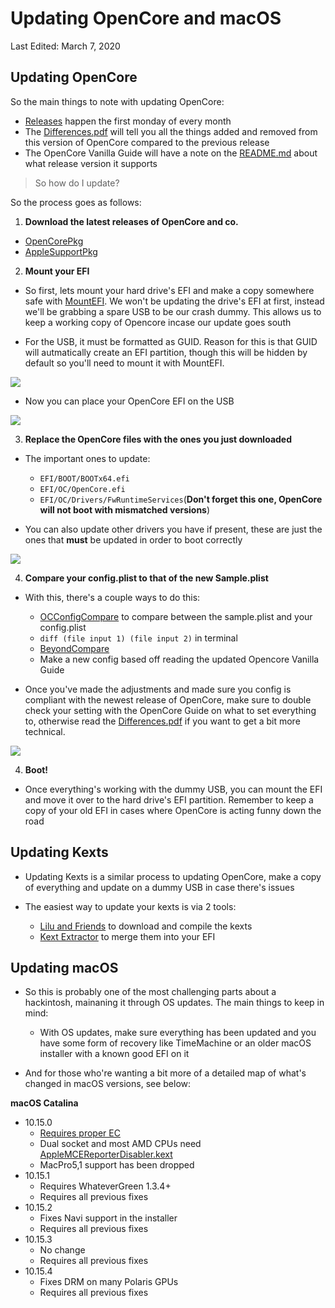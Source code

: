 # Updating OpenCore and macOS

Last Edited: March 7, 2020

## Updating OpenCore

So the main things to note with updating OpenCore:

* [Releases](https://github.com/acidanthera/OpenCorePkg/releases) happen the first monday of every month
* The [Differences.pdf](https://github.com/acidanthera/OpenCorePkg/blob/master/Docs/Differences/Differences.pdf) will tell you all the things added and removed from this version of OpenCore compared to the previous release
* The OpenCore Vanilla Guide will have a note on the [README.md](README.md) about what release version it supports

> So how do I update?

So the process goes as follows:

1. **Download the latest releases of OpenCore and co.**

* [OpenCorePkg](https://github.com/acidanthera/OpenCorePkg/releases)
* [AppleSupportPkg](https://github.com/acidanthera/AppleSupportPkg/releases)

2. **Mount your EFI**

* So first, lets mount your hard drive's EFI and make a copy somewhere safe with [MountEFI](https://github.com/corpnewt/MountEFI). We won't be updating the drive's EFI at first, instead we'll be grabbing a spare USB to be our crash dummy. This allows us to keep a working copy of Opencore incase our update goes south

* For the USB, it must be formatted as GUID. Reason for this is that GUID will autmatically create an EFI partition, though this will be hidden by default so you'll need to mount it with MountEFI.

![](https://cdn.discordapp.com/attachments/683011276938543134/685684724639072296/Screen_Shot_2020-03-06_at_8.06.00_PM.png)

* Now you can place your OpenCore EFI on the USB

![](https://cdn.discordapp.com/attachments/683011276938543134/685686265437487158/Screen_Shot_2020-03-06_at_8.12.18_PM.png)

3. **Replace the OpenCore files with the ones you just downloaded**

* The important ones to update:

   * `EFI/BOOT/BOOTx64.efi`
   * `EFI/OC/OpenCore.efi`
   * `EFI/OC/Drivers/FwRuntimeServices`(**Don't forget this one, OpenCore will not boot with mismatched versions**)

* You can also update other drivers you have if present, these are just the ones that **must** be updated in order to boot correctly

![](https://cdn.discordapp.com/attachments/683011276938543134/685686106385154073/Screen_Shot_2020-03-06_at_8.10.14_PM.png)

4. **Compare your config.plist to that of the new Sample.plist**

* With this, there's a couple ways to do this:

   * [OCConfigCompare](https://github.com/corpnewt/OCConfigCompare) to compare between the sample.plist and your config.plist
   * `diff (file input 1) (file input 2)` in terminal
   * [BeyondCompare](https://www.scootersoftware.com) 
   * Make a new config based off reading the updated Opencore Vanilla Guide

* Once you've made the adjustments and made sure you config is compliant with the newest release of OpenCore, make sure to double check your setting with the OpenCore Guide on what to set everything to, otherwise read the [Differences.pdf](https://github.com/acidanthera/OpenCorePkg/blob/master/Docs/Differences/Differences.pdf) if you want to get a bit more technical.

![](https://cdn.discordapp.com/attachments/683011276938543134/685689391703785501/Screen_Shot_2020-03-06_at_8.24.15_PM.png)

4. **Boot!**

* Once everything's working with the dummy USB, you can mount the EFI and move it over to the hard drive's EFI partition. Remember to keep a copy of your old EFI in cases where OpenCore is acting funny down the road

## Updating Kexts

* Updating Kexts is a similar process to updating OpenCore, make a copy of everything and update on a dummy USB in case there's issues

* The easiest way to update your kexts is via 2 tools:

   * [Lilu and Friends](https://github.com/corpnewt/Lilu-and-Friends) to download and compile the kexts
   * [Kext Extractor](https://github.com/corpnewt/KextExtractor) to merge them into your EFI


## Updating macOS

* So this is probably one of the most challenging parts about a hackintosh, mainaning it through OS updates. The main things to keep in mind:
   * With OS updates, make sure everything has been updated and you have some form of recovery like TimeMachine or an older macOS installer with a known good EFI on it

* And for those who're wanting a bit more of a detailed map of what's changed in macOS versions, see below:


**macOS Catalina**

* 10.15.0
   * [Requires proper EC](https://khronokernel.github.io/Getting-Started-With-ACPI/)
   * Dual socket and most AMD CPUs need [AppleMCEReporterDisabler.kext](https://github.com/acidanthera/bugtracker/files/3703498/AppleMCEReporterDisabler.kext.zip)
   * MacPro5,1 support has been dropped
* 10.15.1
   * Requires WhateverGreen 1.3.4+
   * Requires all previous fixes
* 10.15.2
  * Fixes Navi support in the installer
  * Requires all previous fixes
* 10.15.3
  * No change
  * Requires all previous fixes
* 10.15.4
  * Fixes DRM on many Polaris GPUs
  * Requires all previous fixes


